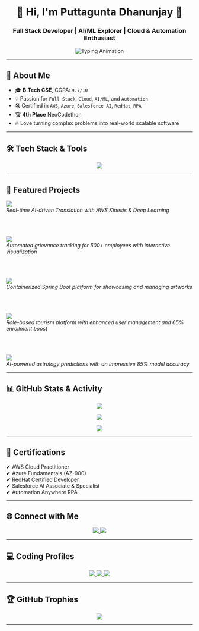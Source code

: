 <h1 align="center">🚀 Hi, I'm Puttagunta Dhanunjay 🚀</h1>
<h3 align="center">Full Stack Developer | AI/ML Explorer | Cloud & Automation Enthusiast</h3>

<p align="center">
  <img src="https://readme-typing-svg.demolab.com?font=Fira+Code&size=22&pause=1000&color=36BCF7&center=true&vCenter=true&width=800&lines=Full+Stack+Development+%7C+AI%2FML+%7C+Cloud+Computing+%7C+Automation;Building+Scalable+and+Intelligent+Applications;Always+Learning+New+Technologies" alt="Typing Animation" />
</p>


---

## 🌟 About Me

- 🎓 **B.Tech CSE**, CGPA: `9.7/10`  
- 💡 Passion for `Full Stack`, `Cloud`, `AI/ML`, and `Automation`  
- 🛠 Certified in `AWS`, `Azure`, `Salesforce AI`, `RedHat`, `RPA`  
- 🏆 **4th Place** NeoCodethon 
- 🔥 Love turning complex problems into real-world scalable software  

---

## 🛠️ Tech Stack & Tools

<p align="center">
  <img src="https://skillicons.dev/icons?i=python,java,go,c,react,nodejs,spring,django,aws,azure,kubernetes,docker,tensorflow,mongodb,postgres,git,github,linux" />
</p>

---

## 🚀 Featured Projects


  <a href="https://github.com/Dhanunjay7777">
    <img src="https://img.shields.io/badge/AI%20Translater-%20Flask%20|%20Deep%20Learning%20|%20AWS-%2336BCF7?style=for-the-badge" />
  </a>
  <br>
  <i>Real-time AI-driven Translation with AWS Kinesis & Deep Learning</i>
  
  <br><br>

  <a href="https://github.com/Dhanunjay7777/EmployeeGrevance">
    <img src="https://img.shields.io/badge/Corporate%20Grievance%20System-%20Java%20|%20JSF%20|%20MySQL-%2395D5B2?style=for-the-badge" />
  </a>
  <br>
  <i>Automated grievance tracking for 500+ employees with interactive visualization</i>

  <br><br>

  <a href="https://github.com/Dhanunjay7777/ArtSpectrum">
    <img src="https://img.shields.io/badge/Online%20Art%20Gallery-%20Spring%20Boot%20|%20JSP%20|%20Docker-%23FF8C00?style=for-the-badge" />
  </a>
  <br>
  <i>Containerized Spring Boot platform for showcasing and managing artworks</i>

  <br><br>

  <a href="https://github.com/Dhanunjay7777/Tourismpro">
    <img src="https://img.shields.io/badge/Tourism%20%26%20Hospitality-%20MERN%20Stack-%23F582AE?style=for-the-badge" />
  </a>
  <br>
  <i>Role-based tourism platform with enhanced user management and 65% enrollment boost</i>

  <br><br>

  <a href="https://github.com/Dhanunjay7777/Astro">
    <img src="https://img.shields.io/badge/Astrology%20Prediction%20Portal-%20Django%20|%20ML%20|%20PostgreSQL-%236A5ACD?style=for-the-badge" />
  </a>
  <br>
  <i>AI-powered astrology predictions with an impressive 85% model accuracy</i>



---

## 📊 GitHub Stats & Activity

<p align="center">
  <img src="https://github-readme-stats.vercel.app/api?username=Dhanunjay7777&show_icons=true&theme=tokyonight&hide_border=true" />
</p>

<p align="center">
  <img src="https://github-readme-streak-stats.herokuapp.com?user=Dhanunjay7777&theme=tokyonight&hide_border=true" />
</p>

<p align="center">
  <img src="https://github-readme-stats.vercel.app/api/top-langs/?username=Dhanunjay7777&layout=compact&theme=tokyonight&hide_border=true" />
</p>

---

## 🏅 Certifications

✔ AWS Cloud Practitioner  
✔ Azure Fundamentals (AZ-900)  
✔ RedHat Certified Developer  
✔ Salesforce AI Associate & Specialist  
✔ Automation Anywhere RPA  

---

## 🌐 Connect with Me

<p align="center">
  <a href="https://www.linkedin.com/in/puttagunta-dhanunjay-48241626a/">
    <img src="https://img.shields.io/badge/LinkedIn-blue?style=for-the-badge&logo=linkedin" />
  </a>
  <a href="mailto:2200030719cseh@gmail.com">
    <img src="https://img.shields.io/badge/Gmail-D14836?style=for-the-badge&logo=gmail&logoColor=white" />
  </a>
</p>

---

## 💻 Coding Profiles

<p align="center">
  <a href="https://leetcode.com/u/klu_2200030719/">
    <img src="https://img.shields.io/badge/LeetCode-FFA116?style=for-the-badge&logo=leetcode&logoColor=black" />
  </a>
  <a href="https://www.hackerrank.com/profile/klu_2200030719">
    <img src="https://img.shields.io/badge/HackerRank-2EC866?style=for-the-badge&logo=hackerrank&logoColor=white" />
  </a>
  <a href="https://www.codechef.com/users/klu2200030719">
    <img src="https://img.shields.io/badge/CodeChef-5B4638?style=for-the-badge&logo=codechef&logoColor=white" />
  </a>
</p>

---

## 🏆 GitHub Trophies

<p align="center">
  <img src="https://github-profile-trophy.vercel.app/?username=Dhanunjay7777&theme=gruvbox&no-bg=true&margin-w=10" />
</p>

---
